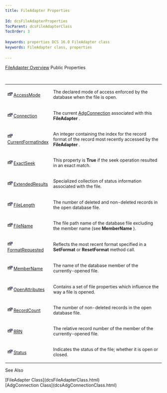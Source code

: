```yaml
---
title: FileAdapter Properties

Id: dcsFileAdapterProperties
TocParent: dcsFileAdapterClass
TocOrder: 3

keywords: properties DCS 16.0 FileAdapter class
keywords: FileAdapter class, properties

---
```


[FileAdapter Overview](dcsFileAdapterClass.html) 
Public Properties

<br />

<table class="dtTABLE" id="Table5" x-use-null-cells="x-use-null-cells" style="border-spacing: 0px" cellspacing="0">
          <colgroup span="1">
            <col span="1" style="WIDTH: 20%" />
            <col span="1" style="WIDTH: 70%" />
          </colgroup>
          <tr>
            <td colspan="1" rowspan="1">

<img height="16" alt="public property" src="Images/property.bmp" width="16" border="0" /> [ AccessMode](dcsFileAdapterClassAccessModeProperty.html) 
</td>
            <td colspan="1" rowspan="1">

The declared mode of access enforced by the database when the file is open.
</td>
          </tr>
          <tr>
            <td colspan="1" rowspan="1">

<img height="16" alt="public property" src="Images/property.bmp" width="16" border="0" /> [ Connection](dcsFileAdapterClassConnectionProperty.html) 
</td>
            <td colspan="1" rowspan="1">

The current [AdgConnection](dcsAdgConnectionClass.html) associated with this **FileAdapter** . 
</td>
          </tr>
          <tr>
            <td colspan="1" rowspan="1">

<img height="16" alt="public property" src="Images/property.bmp" width="16" border="0" /> [ CurrentFormatIndex](dcsFileAdapterClassCurrentFormatIndexProperty.html) 
</td>
            <td colspan="1" rowspan="1">

An integer containing the index for the record format of the record most recently accessed by the **FileAdapter** .
</td>
          </tr>
          <tr>
            <td colspan="1" rowspan="1">

<img height="16" alt="public property" src="Images/property.bmp" width="16" border="0" /> [ ExactSeek](dcsFileAdapterClassExactSeekProperty.html) 
</td>
            <td colspan="1" rowspan="1">

This property is **True** if the seek operation resulted in an exact match.
</td>
          </tr>
          <tr>
            <td colspan="1" rowspan="1">

<img height="16" alt="public property" src="Images/property.bmp" width="16" border="0" /> [ ExtendedResults](dcsFileAdapterClassExtendedResultsProperty.html) 
</td>
            <td colspan="1" rowspan="1">

Specialized collection of status information associated with the file.
</td>
          </tr>
          <tr>
            <td colspan="1" rowspan="1">

<img height="16" alt="public property" src="Images/property.bmp" width="16" border="0" /> [ FileLength](dcsFileAdapterClassFileLengthProperty.html) 
</td>
            <td colspan="1" rowspan="1">

The number of deleted and non-deleted records in the open database file. 
</td>
          </tr>
          <tr>
            <td colspan="1" rowspan="1">

<img height="16" alt="public property" src="Images/property.bmp" width="16" border="0" /> [ FileName](dcsFileAdapterClassFileNameProperty.html) 
</td>
            <td colspan="1" rowspan="1">

The file path name of the database file excluding the member name (see **MemberName** ).
</td>
          </tr>
          <tr>
            <td colspan="1" rowspan="1">

<img height="16" alt="public property" src="Images/property.bmp" width="16" border="0" /> [FormatRequested](dcsFileAdapterClassFormatRequestedProperty.html)
</td>
            <td colspan="1" rowspan="1">

Reflects the most recent format specified in a **SetFormat** or **ResetFormat** method call.
</td>
          </tr>
          <tr>
            <td colspan="1" rowspan="1">

<img height="16" alt="public property" src="Images/property.bmp" width="16" border="0" /> [ MemberName](dcsFileAdapterClassMemberNameProperty.html) 
</td>
            <td colspan="1" rowspan="1">

The name of the database member of the currently-opened file.
</td>
          </tr>
          <tr>
            <td colspan="1" rowspan="1">

<img height="16" alt="public property" src="Images/property.bmp" width="16" border="0" /> [ OpenAttributes](dcsFileAdapterClassOpenAttributesProperty.html) 
</td>
            <td colspan="1" rowspan="1">

Contains a set of file properties which influence the way a file is opened.
</td>
          </tr>
          <tr>
            <td colspan="1" rowspan="1">

<img height="16" alt="public property" src="Images/property.bmp" width="16" border="0" /> [RecordCount](dcsFileAdapterClassRecordCountProperty.html) 
</td>
            <td colspan="1" rowspan="1">

The number of non-deleted records in the open database file.
</td>
          </tr>
          <tr>
            <td colspan="1" rowspan="1">

<img height="16" alt="public property" src="Images/property.bmp" width="16" border="0" /> [ RRN](dcsFileAdapterClassRRNProperty.html) 
</td>
            <td colspan="1" rowspan="1">

The relative record number of the member of the currently-opened file.
</td>
          </tr>
          <tr>
            <td colspan="1" rowspan="1" style="height: 47px">

<img height="16" alt="public property" src="Images/property.bmp" width="16" border="0" /> [ Status](dcsFileAdapterClassStatusProperty.html) 
</td>
            <td colspan="1" rowspan="1" style="height: 47px">

Indicates the status of the file; whether it is open or closed.
</td>
          </tr>
</table>

See Also

<dl />
      [FileAdapter Class](dcsFileAdapterClass.html)
      <br />
      [AdgConnection Class](dcsAdgConnectionClass.html)

